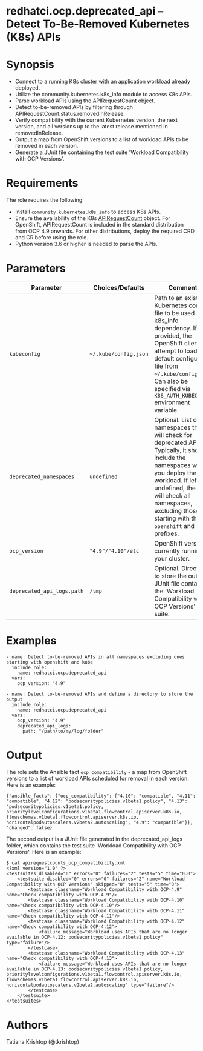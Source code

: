 # redhatci.ocp.deprecated_api – Detect To-Be-Removed Kubernetes (K8s) APIs

# Synopsis

- Connect to a running K8s cluster with an application workload already deployed.
- Utilize the community.kubernetes.k8s_info module to access K8s APIs.
- Parse workload APIs using the APIRequestCount object.
- Detect to-be-removed APIs by filtering through APIRequestCount.status.removedInRelease.
- Verify compatibility with the current Kubernetes version, the next version, and all versions up to the latest release mentioned in removedInRelease.
- Output a map from OpenShift versions to a list of workload APIs to be removed in each version.
- Generate a JUnit file containing the test suite 'Workload Compatibility with OCP Versions'.

# Requirements

The role requires the following:

- Install `community.kubernetes.k8s_info` to access K8s APIs.
- Ensure the availability of the K8s [APIRequestCount](https://github.com/openshift/cluster-kube-apiserver-operator/blob/master/bindata/assets/kube-apiserver/apiserver.openshift.io_apirequestcount.yaml) object. For OpenShift, APIRequestCount is included in the standard distribution from OCP 4.9 onwards. For other distributions, deploy the required CRD and CR before using the role.
- Python version 3.6 or higher is needed to parse the APIs.

# Parameters

| Parameter               | Choices/Defaults      | Comments                                             |
|-------------------------|-----------------------|------------------------------------------------------|
| `kubeconfig`            | `~/.kube/config.json` | Path to an existing Kubernetes config file to be used by k8s_info dependency. If not provided, the OpenShift client will attempt to load the default configuration file from `~/.kube/config.json`. Can also be specified via `K8S_AUTH_KUBECONFIG` environment variable.                                                                                                |
| `deprecated_namespaces` | `undefined`           | Optional. List of namespaces the role will check for deprecated APIs. Typically, it should include the namespaces where you deploy the workload. If left undefined, the role will check all namespaces, excluding those starting with the `openshift` and `kube-` prefixes.                                                |
| `ocp_version`           | `"4.9"/"4.10"/etc`    | OpenShift version currently running on your cluster. |
| `deprecated_api_logs.path` | `/tmp`             | Optional. Directory to store the output JUnit file containing the 'Workload Compatibility with OCP Versions' test suite.                                                              |

# Examples

```
- name: Detect to-be-removed APIs in all namespaces excluding ones starting with openshift and kube
  include_role:
    name: redhatci.ocp.deprecated_api
  vars:
    ocp_version: "4.9"
```

```
- name: Detect to-be-removed APIs and define a directory to store the output
  include_role:
    name: redhatci.ocp.deprecated_api
  vars:
    ocp_version: "4.9"
    deprecated_api_logs:
      path: "/path/to/my/log/folder"
```

# Output

The role sets the Ansible fact `ocp_compatibility` - a map from OpenShift versions to a list of workload APIs scheduled for removal in each version. Here is an example:

```
{"ansible_facts": {"ocp_compatibility": {"4.10": "compatible", "4.11": "compatible", "4.12": "podsecuritypolicies.v1beta1.policy", "4.13": "podsecuritypolicies.v1beta1.policy, prioritylevelconfigurations.v1beta1.flowcontrol.apiserver.k8s.io, flowschemas.v1beta1.flowcontrol.apiserver.k8s.io, horizontalpodautoscalers.v2beta2.autoscaling", "4.9": "compatible"}}, "changed": false}
```

The second output is a JUnit file generated in the deprecated_api_logs folder, which contains the test suite 'Workload Compatibility with OCP Versions'. Here is an example:

```
$ cat apirequestcounts_ocp_compatibility.xml 
<?xml version="1.0" ?>
<testsuites disabled="0" errors="0" failures="2" tests="5" time="0.0">
	<testsuite disabled="0" errors="0" failures="2" name="Workload Compatibility with OCP Versions" skipped="0" tests="5" time="0">
		<testcase classname="Workload Compatibility with OCP-4.9" name="Check compatibility with OCP-4.9"/>
		<testcase classname="Workload Compatibility with OCP-4.10" name="Check compatibility with OCP-4.10"/>
		<testcase classname="Workload Compatibility with OCP-4.11" name="Check compatibility with OCP-4.11"/>
		<testcase classname="Workload Compatibility with OCP-4.12" name="Check compatibility with OCP-4.12">
			<failure message="Workload uses APIs that are no longer available in OCP-4.12: podsecuritypolicies.v1beta1.policy" type="failure"/>
		</testcase>
		<testcase classname="Workload Compatibility with OCP-4.13" name="Check compatibility with OCP-4.13">
			<failure message="Workload uses APIs that are no longer available in OCP-4.13: podsecuritypolicies.v1beta1.policy, prioritylevelconfigurations.v1beta1.flowcontrol.apiserver.k8s.io, flowschemas.v1beta1.flowcontrol.apiserver.k8s.io, horizontalpodautoscalers.v2beta2.autoscaling" type="failure"/>
		</testcase>
	</testsuite>
</testsuites>
```

# Authors

Tatiana Krishtop (@tkrishtop)
